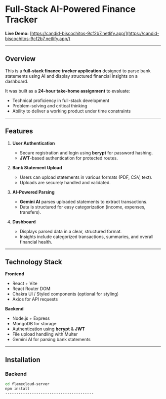 # Full-Stack AI-Powered Finance Tracker

**Live Demo:** [https://candid-biscochitos-9cf2b7.netlify.app/](https://candid-biscochitos-9cf2b7.netlify.app/)

---

## Overview

This is a **full-stack finance tracker application** designed to parse bank statements using AI and display structured financial insights on a dashboard.  

It was built as a **24-hour take-home assignment** to evaluate:

- Technical proficiency in full-stack development
- Problem-solving and critical thinking
- Ability to deliver a working product under time constraints

---

## Features

1. **User Authentication**
   - Secure registration and login using **bcrypt** for password hashing.
   - **JWT**-based authentication for protected routes.

2. **Bank Statement Upload**
   - Users can upload statements in various formats (PDF, CSV, text).
   - Uploads are securely handled and validated.

3. **AI-Powered Parsing**
   - **Gemini AI** parses uploaded statements to extract transactions.
   - Data is structured for easy categorization (income, expenses, transfers).

4. **Dashboard**
   - Displays parsed data in a clear, structured format.
   - Insights include categorized transactions, summaries, and overall financial health.

---

## Technology Stack

**Frontend**
- React + Vite
- React Router DOM
- Chakra UI / Styled components (optional for styling)
- Axios for API requests

**Backend**
- Node.js + Express
- MongoDB for storage
- Authentication using **bcrypt** & **JWT**
- File upload handling with Multer
- Gemini AI for parsing bank statements

---

## Installation

### Backend
```bash
cd flamecloud-server
npm install
----------------------------------------
